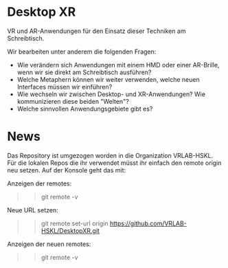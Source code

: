 # Desktop XR
VR und AR-Anwendungen für den Einsatz dieser Techniken am Schreibtisch.

Wir bearbeiten unter anderem die folgenden Fragen:
- Wie verändern sich Anwendungen mit einem HMD oder einer AR-Brille, wenn wir sie direkt am Schreibtisch ausführen? 
- Welche Metaphern können wir weiter verwenden, welche neuen Interfaces müssen wir einführen?
- Wie wechseln wir zwischen Desktop- und XR-Anwendungen? Wie kommunizieren diese beiden "Welten"?
- Welche sinnvollen Anwendungsgebiete gibt es?

# News
Das Repository ist umgezogen worden in die Organization VRLAB-HSKL. Für die lokalen Repos die ihr verwendet müsst ihr einfach den remote origin neu setzen. Auf der Konsole geht das mit:

Anzeigen der remotes:

>> git remote -v

Neue URL setzen:

>> git remote set-url origin https://github.com/VRLAB-HSKL/DesktopXR.git

Anzeigen der neuen remotes:

>> git remote -v
